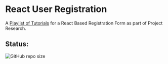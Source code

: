 # React User Registration

A [Playlist of Tutorials](https://www.youtube.com/playlist?list=PL0Zuz27SZ-6PRCpm9clX0WiBEMB70FWwd) for a React Based Registration Form as part of Project Research.

## Status:

![GitHub repo size](https://img.shields.io/github/repo-size/ADolbyB/react-user-registration?label=Repo%20Size&logo=github)